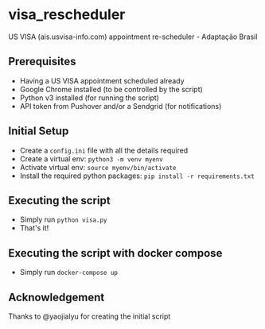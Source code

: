 # visa_rescheduler

US VISA (ais.usvisa-info.com) appointment re-scheduler - Adaptação Brasil

## Prerequisites

- Having a US VISA appointment scheduled already
- Google Chrome installed (to be controlled by the script)
- Python v3 installed (for running the script)
- API token from Pushover and/or a Sendgrid (for notifications)

## Initial Setup

- Create a `config.ini` file with all the details required
- Create a virtual env: `python3 -m venv myenv`
- Activate virtual env: `source myenv/bin/activate`
- Install the required python packages: `pip install -r requirements.txt`

## Executing the script

- Simply run `python visa.py`
- That's it!

## Executing the script with docker compose

- Simply run `docker-compose up`

## Acknowledgement

Thanks to @yaojialyu for creating the initial script
